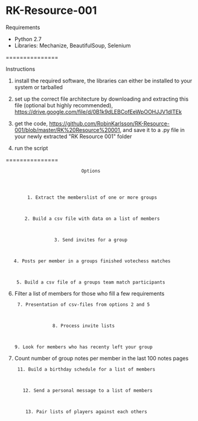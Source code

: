 RK-Resource-001
===============

Requirements

- Python 2.7
- Libraries: Mechanize, BeautifulSoup, Selenium

===============

Instructions

 1) install the required software, the libraries can either be installed to your system or tarballed
 
 2) set up the correct file architecture by downloading and extracting this file (optional but highly recommended), https://drive.google.com/file/d/0B1k9dLEBCofEeWpOOHJJV1dlTEk
 
 3) get the code, https://github.com/RobinKarlsson/RK-Resource-001/blob/master/RK%20Resource%20001, and save it to a .py file in your newly extracted "RK Resource 001" folder
 
 4) run the script

===============


                                Options                                 

                                                                        
                                                                        

            1. Extract the memberslist of one or more groups            

                                                                        

           2. Build a csv file with data on a list of members           

                                                                        

                      3. Send invites for a group                       

                                                                        

       4. Posts per member in a groups finished votechess matches       

                                                                        

        5. Build a csv file of a groups team match participants         

                                                                        

   6. Filter a list of members for those who fill a few requirements    

                                                                        

           7. Presentation of csv-files from options 2 and 5            



                        8. Process invite lists                         

                                                                        

          9. Look for members who has recenty left your group           

                                                                        

 10. Count number of group notes per member in the last 100 notes pages 

                                                                        

          11. Build a birthday schedule for a list of members           

                                                                        

            12. Send a personal message to a list of members            

                                                                        

             13. Pair lists of players against each others              
